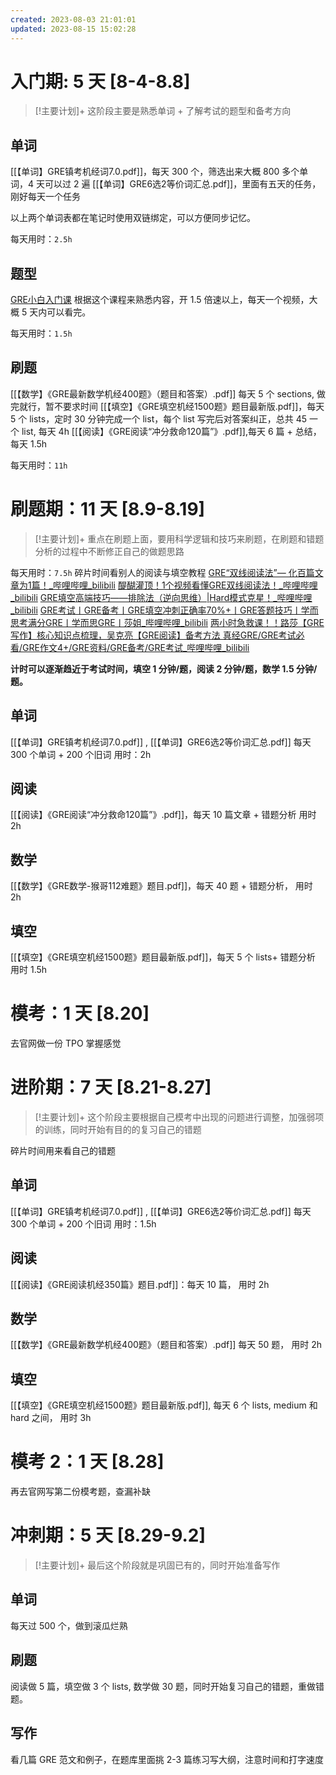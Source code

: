 ```yaml
---
created: 2023-08-03 21:01:01
updated: 2023-08-15 15:02:28
---
```


# 入门期: 5 天 [8-4-8.8]

> [!主要计划]+
> 这阶段主要是熟悉单词 + 了解考试的题型和备考方向

## 单词

[[【单词】GRE镇考机经词7.0.pdf]]，每天 300 个，筛选出来大概 800 多个单词，4 天可以过 2 遍
[[【单词】GRE6选2等价词汇总.pdf]]，里面有五天的任务，刚好每天一个任务

以上两个单词表都在笔记时使用双链绑定，可以方便同步记忆。

每天用时：`2.5h`

## 题型
[GRE小白入门课](https://www.bilibili.com/video/BV13y4y1o7ST/) 根据这个课程来熟悉内容，开 1.5 倍速以上，每天一个视频，大概 5 天内可以看完。

每天用时：`1.5h`

## 刷题
[[【数学】《GRE最新数学机经400题》（题目和答案）.pdf]] 每天 5 个 sections, 做完就行，暂不要求时间
[[【填空】《GRE填空机经1500题》题目最新版.pdf]]，每天 5 个 lists，定时 30 分钟完成一个 list，每个 list 写完后对答案纠正，总共 45 一个 list, 每天 4h
[[【阅读】《GRE阅读“冲分救命120篇”》.pdf]],每天 6 篇 + 总结，每天 1.5h

每天用时：`11h`
# 刷题期：11 天 [8.9-8.19]

> [!主要计划]+
> 重点在刷题上面，要用科学逻辑和技巧来刷题，在刷题和错题分析的过程中不断修正自己的做题思路

每天用时：`7.5h`
碎片时间看别人的阅读与填空教程
[GRE“双线阅读法”— 化百篇文章为1篇！\_哔哩哔哩\_bilibili](https://www.bilibili.com/video/BV1pZ4y1H7kK/)
[醍醐灌顶！1个视频看懂GRE双线阅读法！\_哔哩哔哩\_bilibili](https://www.bilibili.com/video/BV1Ea411H7wA/?spm_id_from=..search-card.all.click)
[GRE填空高端技巧——排除法（逆向思维）|Hard模式克星！\_哔哩哔哩\_bilibili](https://www.bilibili.com/video/BV1Lh411M7tj/?spm_id_from=..search-card.all.click)
[GRE考试丨GRE备考丨GRE填空冲刺正确率70%+丨GRE答题技巧丨学而思考满分GRE丨学而思GRE丨莎姐\_哔哩哔哩\_bilibili](https://www.bilibili.com/video/BV1U14y197Go/?spm_id_from=..search-card.all.click)
[两小时急救课！！路莎【GRE写作】核心知识点梳理，吴克亮【GRE阅读】备考方法 真经GRE/GRE考试必看/GRE作文4+/GRE资料/GRE备考/GRE考试\_哔哩哔哩\_bilibili](https://www.bilibili.com/video/BV1Cp4y1Q7J8/?spm_id_from=..search-card.all.click)

**计时可以逐渐趋近于考试时间，填空 1 分钟/题，阅读 2 分钟/题，数学 1.5 分钟/题。**

## 单词

[[【单词】GRE镇考机经词7.0.pdf]] , [[【单词】GRE6选2等价词汇总.pdf]] 每天 300 个单词 + 200 个旧词
用时：2h

## 阅读

[[【阅读】《GRE阅读“冲分救命120篇”》.pdf]]，每天 10 篇文章 + 错题分析
用时 2h

## 数学

[[【数学】《GRE数学-猴哥112难题》题目.pdf]]，每天 40 题 + 错题分析，
用时 2h

## 填空

[[【填空】《GRE填空机经1500题》题目最新版.pdf]]，每天 5 个 lists+ 错题分析
用时 1.5h

# 模考：1 天 [8.20]

去官网做一份 TPO 掌握感觉

# 进阶期：7 天 [8.21-8.27]

> [!主要计划]+
> 这个阶段主要根据自己模考中出现的问题进行调整，加强弱项的训练，同时开始有目的的复习自己的错题

碎片时间用来看自己的错题

## 单词

[[【单词】GRE镇考机经词7.0.pdf]] , [[【单词】GRE6选2等价词汇总.pdf]] 每天 300 个单词 + 200 个旧词
用时：1.5h

## 阅读

[[【阅读】《GRE阅读机经350篇》题目.pdf]]：每天 10 篇，
用时 2h

## 数学

[[【数学】《GRE最新数学机经400题》（题目和答案）.pdf]] 每天 50 题，
用时 2h

## 填空

[[【填空】《GRE填空机经1500题》题目最新版.pdf]], 每天 6 个 lists, medium 和 hard 之间，
用时 3h

# 模考 2：1 天 [8.28]

再去官网写第二份模考题，查漏补缺

# 冲刺期：5 天 [8.29-9.2]

> [!主要计划]+
> 最后这个阶段就是巩固已有的，同时开始准备写作

## 单词

每天过 500 个，做到滚瓜烂熟

## 刷题

阅读做 5 篇，填空做 3 个 lists, 数学做 30 题，同时开始复习自己的错题，重做错题。

## 写作

看几篇 GRE 范文和例子，在题库里面挑 2-3 篇练习写大纲，注意时间和打字速度